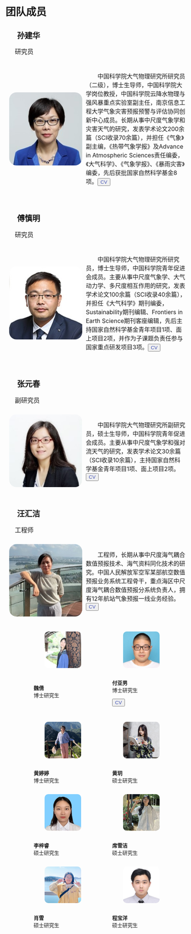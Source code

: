 <h1 id="people">团队成员</h1>

<h2 style="text-indent: 1.5em;">孙建华</h2>
<p style="text-indent: 1.5em; font-size: 17px;">研究员</p>
<div style="display: flex; align-items: center; padding: 10px;">
  <img src="images/avatar/sunjianhua.jpg" alt="sjh" width="200" style="border-radius: 10%; margin-right: 10px">
  <p style="text-indent: 2em; font-size: 16px;">中国科学院大气物理研究所研究员（二级），博士生导师，中国科学院大学岗位教授，中国科学院云降水物理与强风暴重点实验室副主任，南京信息工程大学气象灾害预报预警与评估协同创新中心成员。长期从事中尺度气象学和灾害天气的研究，发表学术论文200余篇（SCI收录70余篇），并担任《气象》副主编，《热带气象学报》及Advance in Atmospheric Sciences责任编委，《大气科学》、《气象学报》、《暴雨灾害》编委，先后获批国家自然科学基金8项。<button><a href="/pdf/" style="text-decoration: none; color: #3F50B6;">CV</a></button></p>
</div>
<br>

<h2 style="text-indent: 1.5em;">傅慎明</h2>
<p style="text-indent: 1.5em; font-size: 17px;">研究员</p>
<div style="display: flex; align-items: center; padding: 10px;">
  <img src="images/avatar/fushenming.jpg" alt="fsm" width="200" style="border-radius: 10%; margin-right: 10px">
  <p style="text-indent: 2em; font-size: 16px;">中国科学院大气物理研究所研究员，博士生导师，中国科学院青年促进会成员。主要从事中尺度气象学、大气动力学、多尺度相互作用的研究，发表学术论文100余篇（SCI收录40余篇），并担任《大气科学》期刊编委，Sustainability期刊编辑、Frontiers in Earth Science期刊客座编辑，先后主持国家自然科学基金青年项目1项、面上项目2项，并作为子课题负责任参与国家重点研发项目3项。<button><a href="/pdf/" style="text-decoration: none; color: #3F50B6;">CV</a></button></p>
</div>
<br>

<h2 style="text-indent: 1.5em;">张元春</h2>
<p style="text-indent: 1.5em; font-size: 17px;">副研究员</p>
<div style="display: flex; align-items: center; padding: 10px;">
  <img src="images/avatar/zhangyuanchun.jpg" alt="zyc" width="200" style="border-radius: 10%; margin-right: 10px">
  <p style="text-indent: 2em; font-size: 16px;">中国科学院大气物理研究所副研究员，硕士生导师，中国科学院青年促进会成员。主要从事中尺度气象学和强对流天气的研究，发表学术论文30余篇（SCI收录10余篇），主持国家自然科学基金青年项目1项、面上项目2项。<button><a href="/pdf/" style="text-decoration: none; color: #3F50B6;">CV</a></button></p>
</div>
<br>

<h2 style="text-indent: 1.5em;">汪汇洁</h2>
<p style="text-indent: 1.5em; font-size: 17px;">工程师</p>
<div style="display: flex; align-items: center; padding: 10px;">
  <img src="images/avatar/wanghuijie.jpg" alt="whj" width="200" style="border-radius: 10%; margin-right: 10px">
  <p style="text-indent: 2em; font-size: 16px;">工程师，长期从事中尺度海气耦合数值预报技术、海气资料同化技术的研究。中国人民解放军空军某部航空数值预报业务系统工程骨干，重点海区中尺度海气耦合数值预报分系统负责人，拥有12年航站气象预报一线业务经验。<button><a href="/pdf/" style="text-decoration: none; color: #3F50B6;">CV</a></button></p>
</div>
<br>

<div style="display: flex; justify-content: center; flex-wrap: wrap;">
  <figure style="text-align:left;">
    <img src="images/avatar/weiqian.jpg" alt="wq" style="width:100px; border-radius: 10%; margin-bottom: 10px; margin-left: 30px; margin-right: 5px;">
    <p><br><b>魏倩</b><br>博士研究生</p>
  </figure>
  <figure style=" text-align:left;">
    <img src="images/avatar/fuyanan.jpg" alt="fyn" style="width:100px; border-radius: 10%; margin-bottom: 10px; margin-left: 30px; margin-right: 5px;">
    <figcaption><br><b>付亚男</b><br>博士研究生</figcaption>
    <p><button><a href="/pdf" style="text-decoration: none; color: #3F50B6;">CV</a></button></p>
  </figure>
  <figure style="text-align:left;">
    <img src="images/avatar/huangtingting.jpg" alt="htt" style="width:100px; border-radius: 10%; margin-bottom: 10px; margin-left: 30px; margin-right: 5px;">
    <figcaption><br><b>黄婷婷</b><br>博士研究生</figcaption>
  </figure>
  <figure style="text-align:left;">
    <img src="images/avatar/huangyue.jpg" alt="hy" style="width:100px; border-radius: 10%; margin-bottom: 10px; margin-left: 30px; margin-right: 5px;">
    <figcaption><br><b>黄玥</b><br>硕士研究生</figcaption>
  </figure>
  <figure style="text-align:left;">
    <img src="images/avatar/lizirui.jpg" alt="lzr" style="width:100px; border-radius: 10%; margin-bottom: 10px; margin-left: 30px; margin-right: 5px;">
    <figcaption><br><b>李梓睿</b><br>硕士研究生</figcaption>
  </figure>
  <figure style="text-align:left;">
    <img src="images/avatar/xixuejie.jpg" alt="xxj" style="width:100px; border-radius: 10%; margin-bottom: 10px; margin-left: 30px; margin-right: 5px;">
    <figcaption><br><b>席雪洁</b><br>硕士研究生</figcaption>
  </figure>
  <figure style="text-align:left;">
    <img src="images/avatar/xiaoxue.jpg" alt="xx" style="width:100px; border-radius: 10%; margin-bottom: 10px; margin-left: 30px; margin-right: 5px;">
    <figcaption><br><b>肖雪</b><br>硕士研究生</figcaption>
  </figure>
  <figure style="text-align:left;">
    <img src="images/avatar/chengbaoyang.jpg" alt="cby" style="width:100px; border-radius: 10%; margin-bottom: 10px; margin-left: 30px; margin-right: 5px;">
    <figcaption><br><b>程宝洋</b><br>硕士研究生</figcaption>
  </figure>
</div>



<br><br><br>
